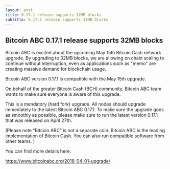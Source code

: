 ```yaml
---
layout: post
title: 0.17.1 release supports 32MB blocks
subtitle: 0.17.1 release supports 32MB blocks
---
```

## Bitcoin ABC 0.17.1 release supports 32MB blocks
 
Bitcoin ABC is excited about the upcoming May 15th Bitcoin Cash network upgrade.
By upgrading to 32MB blocks, we are allowing on chain scaling to continue without
interruption, even as applications such as "memo" are creating massive demand for
blockchain usage.

Bitcoin ABC version 0.17.1 is compatible with the May 15th upgrade.

On behalf of the greater Bitcoin Cash (BCH) community, Bitcoin ABC team wants to make sure everyone is aware of this upgrade.

This is a mandatory (hard fork) upgrade.  All nodes should upgrade immediately to the latest Bitcoin ABC 0.17.1.  To make sure the upgrade goes as smoothly as possible, please make sure to run the latest version 0.17.1 that was released on April 27th.

(Please note “Bitcoin ABC” is not a separate coin. Bitcoin ABC is the leading implementation of Bitcoin Cash.  You can also run compatible software from other teams. )
  
You can find more details here:

https://www.bitcoinabc.org/2018-04-01-upgrade/ 
 
